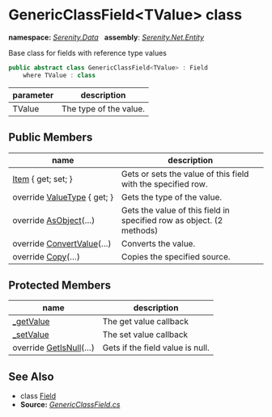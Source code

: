 # GenericClassField&lt;TValue&gt; class
**namespace:** *[Serenity.Data](../README.md#serenity.data-namespace)*   **assembly**: *[Serenity.Net.Entity](../README.md)*

Base class for fields with reference type values

```csharp
public abstract class GenericClassField<TValue> : Field
    where TValue : class
```

| parameter | description |
| --- | --- |
| TValue | The type of the value. |

## Public Members

| name | description |
| --- | --- |
| [Item](GenericClassField-1/Item.md) { get; set; } | Gets or sets the value of this field with the specified row. |
| override [ValueType](GenericClassField-1/ValueType.md) { get; } | Gets the type of the value. |
| override [AsObject](GenericClassField-1/AsObject.md)(…) | Gets the value of this field in specified row as object. (2 methods) |
| override [ConvertValue](GenericClassField-1/ConvertValue.md)(…) | Converts the value. |
| override [Copy](GenericClassField-1/Copy.md)(…) | Copies the specified source. |

## Protected Members

| name | description |
| --- | --- |
| [_getValue](GenericClassField-1/_getValue.md) | The get value callback |
| [_setValue](GenericClassField-1/_setValue.md) | The set value callback |
| override [GetIsNull](GenericClassField-1/GetIsNull.md)(…) | Gets if the field value is null. |

## See Also

* class [Field](Field.md)
* **Source:** *[GenericClassField.cs](https://github.com/serenity-is/Serenity/blob/master/src/Serenity.Net.Entity/FieldTypes/GenericClassField.cs)*